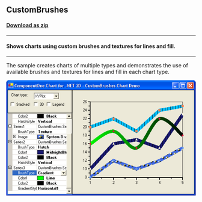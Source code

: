 ## CustomBrushes
#### [Download as zip](https://grapecity.github.io/DownGit/#/home?url=https://github.com/GrapeCity/ComponentOne-WinForms-Samples/tree/master/NetFramework\Charts\CS\CustomBrushes)
____
#### Shows charts using custom brushes and textures for lines and fill.
____
The sample creates charts of multiple types and demonstrates the use of available brushes and textures for lines and fill in each chart type.

![screenshot](screenshot.png)
